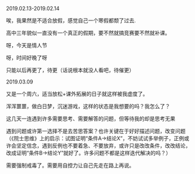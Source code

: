 2019.02.13-2019.02.14

唉，我果然是不适合放假，感觉自己一个寒假都颓了过去.

高中三年貌似一直没有一个真正的假期，要不然就搞竞赛要不然就补课。

呀，今天是情人节

呀，时间好晚了呀

只能以后再更了，待更（话说根本就没人看吧，待催更）

2019.03.09

又是一个周六，适当放松+课外拓展的日子就这样被我虚度了。

浑浑噩噩，做白日梦，沉迷游戏，这样的状态是我想要的吗？我怎么了？

这几天一连遇到许多需要思考、需要解答的问题，但等待我的却是思考无果

遇到问题或许第一选择不是去苦思答案？也许关键在于好好描述问题，改变问题（《院士思维》上的启示：试图证明“条件A->结论X”，不妨试试多举例子，正例或许会坚定信念，遇到反例也不要着急、不要放弃，或许只是改改条件，改改结论，改成证明“条件B->结论Y”就好了。许多问题不都是这样迭代解决的吗？）

需要强制戒毒了。需要用自控力让自己先走在路上再说。

